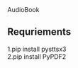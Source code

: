 <div class="id" text="center" height="100px">AudioBook</div>

## Requriements

1.pip install pysttsx3 </br>
2.pip install PyPDF2
